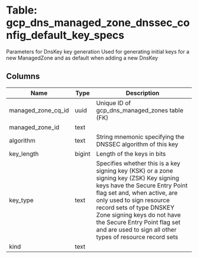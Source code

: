 
# Table: gcp_dns_managed_zone_dnssec_config_default_key_specs
Parameters for DnsKey key generation Used for generating initial keys for a new ManagedZone and as default when adding a new DnsKey
## Columns
| Name        | Type           | Description  |
| ------------- | ------------- | -----  |
|managed_zone_cq_id|uuid|Unique ID of gcp_dns_managed_zones table (FK)|
|managed_zone_id|text||
|algorithm|text|String mnemonic specifying the DNSSEC algorithm of this key|
|key_length|bigint|Length of the keys in bits|
|key_type|text|Specifies whether this is a key signing key (KSK) or a zone signing key (ZSK) Key signing keys have the Secure Entry Point flag set and, when active, are only used to sign resource record sets of type DNSKEY Zone signing keys do not have the Secure Entry Point flag set and are used to sign all other types of resource record sets|
|kind|text||
